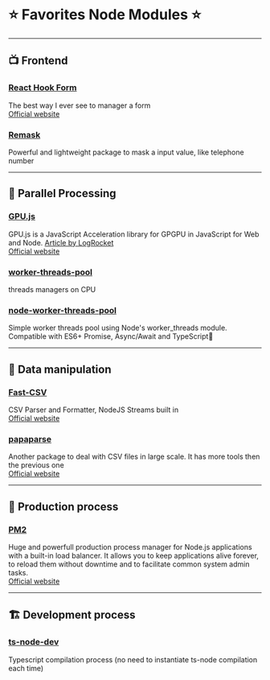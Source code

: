 # :star: Favorites Node Modules :star: 

---

## :tv: Frontend
### [React Hook Form](https://www.npmjs.com/package/react-hook-form)
The best way I ever see to manager a form 
<br>[Official website](https://react-hook-form.com/)
<br>

### [Remask](https://www.npmjs.com/package/remask)
Powerful and lightweight package to mask a input value, like telephone number
<br>

---


## :diamond_shape_with_a_dot_inside: Parallel Processing 
### [GPU.js](https://www.npmjs.com/package/gpu.js)
GPU.js is a JavaScript Acceleration library for GPGPU in JavaScript for Web and Node.
[Article by LogRocket](https://blog.logrocket.com/improving-javascript-performance-with-gpu-js/)
<br>[Official website](https://gpu.rocks/#/)
<br>

### [worker-threads-pool](https://www.npmjs.com/package/worker-threads-pool)
threads managers on CPU
<br>

### [node-worker-threads-pool](https://www.npmjs.com/package/node-worker-threads-pool)
Simple worker threads pool using Node's worker_threads module. Compatible with ES6+ Promise, Async/Await and TypeScript🚀
<br>

---


## :bookmark_tabs: Data manipulation
### [Fast-CSV](https://www.npmjs.com/package/fast-csv)
CSV Parser and Formatter, NodeJS Streams built in
<br>[Official website](https://c2fo.github.io/fast-csv/)
<br>

### [papaparse](https://www.npmjs.com/package/papaparse)
Another package to deal with CSV files in large scale. It has more tools then the previous one 
<br>[Official website](https://www.papaparse.com/)
<br>

---


## :rocket: Production process
### [PM2](https://www.npmjs.com/package/pm2)
Huge and powerfull production process manager for Node.js applications with a built-in load balancer. It allows you to keep applications alive forever, to reload them without downtime and to facilitate common system admin tasks.
<br>[Official website](https://pm2.keymetrics.io/)
<br>

---


## :building_construction: Development process
### [ts-node-dev](ts-node-dev)
Typescript compilation process (no need to instantiate ts-node compilation each time)
<br>

